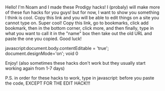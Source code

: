 Hello! I'm Noam and I made these Prodigy hacks! I (probaly) will make more of these fun hacks for you guys! but for now, I want to show you something I think is cool. Copy this link and you will be able to edit things on a site you cannot type on. Super cool! Copy this link, go to bookmarks, click add bookmark, then in the bottom corner, click more, and then finally, type in what you want to call it in the "name" box then take out the old URL and paste the one you copied. Good luck!

  javascript:document.body.contentEditable = 'true'; document.designMode='on'; void 0
  
  Enjoy! (also sometimes these hacks don't work but they usually start working again from 1-7 days)
  
  P.S. in order for these hacks to work, type in javascript: before you paste the code, EXCEPT FOR THE EDIT HACK!!!
